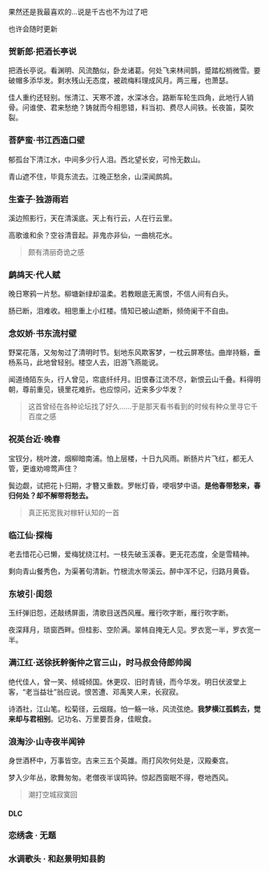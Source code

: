 果然还是我最喜欢的…说是千古也不为过了吧

也许会随时更新



### 贺新郎·把酒长亭说

把酒长亭说。看渊明、风流酷似，卧龙诸葛。何处飞来林间鹊，蹙踏松梢微雪。要破帽多添华发。剩水残山无态度，被疏梅料理成风月。两三雁，也萧瑟。

佳人重约还轻别。怅清江、天寒不渡，水深冰合。路断车轮生四角，此地行人销骨。问谁使、君来愁绝？铸就而今相思错，料当初、费尽人间铁。长夜笛，莫吹裂。



### 菩萨蛮·书江西造口壁

郁孤台下清江水，中间多少行人泪。西北望长安，可怜无数山。

青山遮不住，毕竟东流去。江晚正愁余，山深闻鹧鸪。



### 生查子·独游雨岩

溪边照影行，天在清溪底。天上有行云，人在行云里。

高歌谁和余？空谷清音起。非鬼亦非仙，一曲桃花水。

> 颇有清丽奇诡之感


### 鹧鸪天·代人赋

晚日寒鸦一片愁。柳塘新绿却温柔。若教眼底无离恨，不信人间有白头。

肠已断，泪难收。相思重上小红楼。情知已被山遮断，频倚阑干不自由。



### 念奴娇·书东流村壁

野棠花落，又匆匆过了清明时节。刬地东风欺客梦，一枕云屏寒怯。曲岸持觞，垂杨系马，此地曾轻别。楼空人去，旧游飞燕能说。

闻道绮陌东头，行人曾见，帘底纤纤月。旧恨春江流不尽，新恨云山千叠。料得明朝，尊前重见，镜里花难折。也应惊问，近来多少华发？

> 这首曾经在各种论坛找了好久……于是那天看书看到的时候有种众里寻它千百度之感



### 祝英台近·晚春

宝钗分，桃叶渡，烟柳暗南浦。怕上层楼，十日九风雨。断肠片片飞红，都无人管，更谁劝啼莺声住？

鬓边觑，试把花卜归期，才簪又重数。罗帐灯昏，哽咽梦中语。**是他春带愁来，春归何处？却不解带将愁去。**

> 真正拓宽我对稼轩认知的一首



### 临江仙·探梅

老去惜花心已懒，爱梅犹绕江村。一枝先破玉溪春。更无花态度，全是雪精神。

剩向青山餐秀色，为渠著句清新。竹根流水带溪云。醉中浑不记，归路月黄昏。



### 东坡引·闺怨

玉纤弹旧怨，还敲绣屏面，清歌目送西风雁。雁行吹字断，雁行吹字断。

夜深拜月，琐窗西畔。但桂影、空阶满。翠帏自掩无人见。罗衣宽一半，罗衣宽一半。



### 满江红·送徐抚幹衡仲之官三山，时马叔会侍郎帅闽

绝代佳人，曾一笑、倾城倾国。休更叹、旧时青镜，而今华发。明日伏波堂上客，“老当益壮”翁应说。恨苦遭、邓禹笑人来，长寂寂。

诗酒社，江山笔。松菊径，云烟屐。怕一觞一咏，风流弦绝。**我梦横江孤鹤去，觉来却与君相别**。记功名、万里要吾身，佳眠食。



### 浪淘沙·山寺夜半闻钟

身世酒杯中，万事皆空。古来三五个英雄。雨打风吹何处是，汉殿秦宫。

梦入少年丛，歌舞匆匆。老僧夜半误鸣钟。惊起西窗眠不得，卷地西风。

> 潮打空城寂寞回


#### DLC

### 恋绣衾 · 无题

### 水调歌头 · 和赵景明知县韵